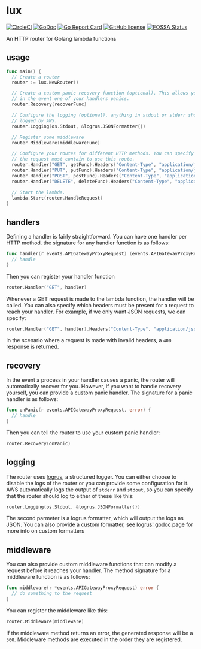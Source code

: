 # lux

[![CircleCI](https://img.shields.io/circleci/project/github/davidsbond/lux.svg)](https://circleci.com/gh/davidsbond/lux)
[![GoDoc](https://godoc.org/github.com/davidsbond/lux?status.svg)](http://godoc.org/github.com/davidsbond/lux)
[![Go Report Card](https://goreportcard.com/badge/github.com/davidsbond/lux)](https://goreportcard.com/report/github.com/davidsbond/lux)
[![GitHub license](https://img.shields.io/badge/license-MIT-blue.svg)](https://raw.githubusercontent.com/davidsbond/lux/release/LICENSE)
[![FOSSA Status](https://app.fossa.io/api/projects/git%2Bgithub.com%2Fdavidsbond%2Flux.svg?type=shield)](https://app.fossa.io/projects/git%2Bgithub.com%2Fdavidsbond%2Flux?ref=badge_shield)

An HTTP router for Golang lambda functions

## usage

```go
func main() {
  // Create a router
  router := lux.NewRouter()

  // Create a custom panic recovery function (optional). This allows you to do things
  // in the event one of your handlers panics.
  router.Recovery(recoverFunc)

  // Configure the logging (optional), anything in stdout or stderr should be
  // logged by AWS.
  router.Logging(os.Stdout, &logrus.JSONFormatter{})

  // Register some middleware
  router.Middleware(middlewareFunc)

  // Configure your routes for different HTTP methods. You can specify headers that
  // the request must contain to use this route.
  router.Handler("GET", getFunc).Headers("Content-Type", "application/json")
  router.Handler("PUT", putFunc).Headers("Content-Type", "application/json")
  router.Handler("POST", postFunc).Headers("Content-Type", "application/json")
  router.Handler("DELETE", deleteFunc).Headers("Content-Type", "application/json")

  // Start the lambda.
  lambda.Start(router.HandleRequest)
}
```

## handlers

Defining a handler is fairly straightforward. You can have one handler per HTTP method. the signature for any handler function is as follows:

```go
func handler(r events.APIGatewayProxyRequest) (events.APIGatewayProxyResponse, error){
  // handle
}
```

Then you can register your handler function

```go
router.Handler("GET", handler)
```

Whenever a GET request is made to the lambda function, the handler will be called. You can also specify which headers must be present for a request to reach your handler. For example, if we only want JSON requests, we can specify:

```go
router.Handler("GET", handler).Headers("Content-Type", "application/json")
```

In the scenario where a request is made with invalid headers, a `400` response is returned.

## recovery

In the event a process in your handler causes a panic, the router will automatically recover for you. However, if you want to handle recovery yourself, you can provide a custom panic handler. The signature for a panic handler is as follows:

```go
func onPanic(r events.APIGatewayProxyRequest, error) {
  // handle
}
```

Then you can tell the router to use your custom panic handler:

```go
router.Recovery(onPanic)
```

## logging

The router uses [logrus](https://github.com/sirupsen/logrus), a structured logger. You can either choose to disable the logs of the router or you can provide some configuration for it. AWS automatically logs the output of `stderr` and `stdout`, so you can specify that the router should log to either of these like this:

```go
router.Logging(os.Stdout, &logrus.JSONFormatter{})
```

The second parmeter is a logrus formatter, which will output the logs as JSON. You can also provide a custom formatter, see [logrus' godoc page](https://godoc.org/github.com/sirupsen/logrus#Formatter) for more info on custom formatters

## middleware

You can also provide custom middleware functions that can modify a request before it reaches your handler. The method signature for a middleware function is as follows:

```go
func middleware(r *events.APIGatewayProxyRequest) error {
  // do something to the request
}
```

You can register the middleware like this:

```go
router.Middleware(middleware)
```

If the middleware method returns an error, the generated response will be a `500`. Middleware methods are executed in the order they are registered.
